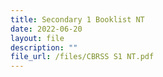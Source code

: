 ```yaml
---
title: Secondary 1 Booklist NT
date: 2022-06-20
layout: file
description: ""
file_url: /files/CBRSS S1 NT.pdf
---
```

